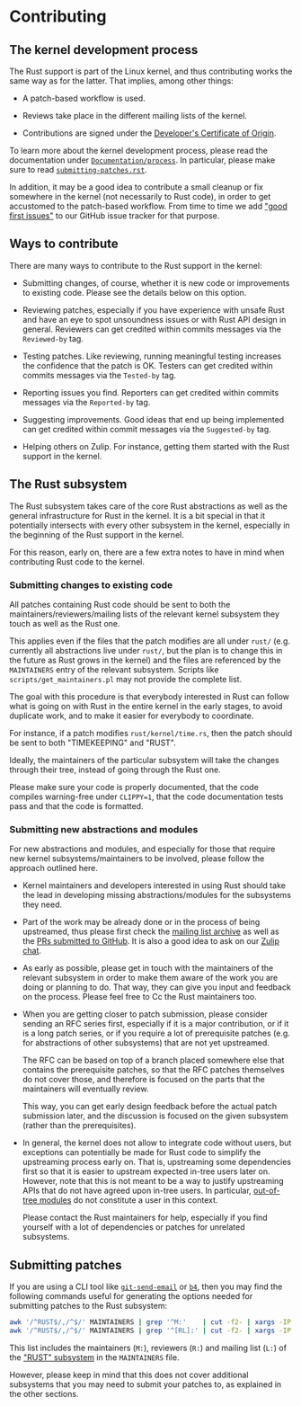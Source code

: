 # Contributing

## The kernel development process

The Rust support is part of the Linux kernel, and thus contributing works the same way as for the latter. That implies, among other things:

  - A patch-based workflow is used.

  - Reviews take place in the different mailing lists of the kernel.

  - Contributions are signed under the [Developer's Certificate of Origin](https://docs.kernel.org/process/submitting-patches.html#developer-s-certificate-of-origin-1-1).

To learn more about the kernel development process, please read the documentation under [`Documentation/process`](https://docs.kernel.org/process/index.html). In particular, please make sure to read [`submitting-patches.rst`](https://docs.kernel.org/process/submitting-patches.html).

In addition, it may be a good idea to contribute a small cleanup or fix somewhere in the kernel (not necessarily to Rust code), in order to get accustomed to the patch-based workflow. From time to time we add ["good first issues"](https://github.com/Rust-for-Linux/linux/contribute) to our GitHub issue tracker for that purpose.

## Ways to contribute

There are many ways to contribute to the Rust support in the kernel:

  - Submitting changes, of course, whether it is new code or improvements to existing code. Please see the details below on this option.

  - Reviewing patches, especially if you have experience with unsafe Rust and have an eye to spot unsoundness issues or with Rust API design in general. Reviewers can get credited within commits messages via the `Reviewed-by` tag.

  - Testing patches. Like reviewing, running meaningful testing increases the confidence that the patch is OK. Testers can get credited within commits messages via the `Tested-by` tag.

  - Reporting issues you find. Reporters can get credited within commits messages via the `Reported-by` tag.

  - Suggesting improvements. Good ideas that end up being implemented can get credited within commit messages via the `Suggested-by` tag.

  - Helping others on Zulip. For instance, getting them started with the Rust support in the kernel.

## The Rust subsystem

The Rust subsystem takes care of the core Rust abstractions as well as the general infrastructure for Rust in the kernel. It is a bit special in that it potentially intersects with every other subsystem in the kernel, especially in the beginning of the Rust support in the kernel.

For this reason, early on, there are a few extra notes to have in mind when contributing Rust code to the kernel.

### Submitting changes to existing code

All patches containing Rust code should be sent to both the maintainers/reviewers/mailing lists of the relevant kernel subsystem they touch as well as the Rust one.

This applies even if the files that the patch modifies are all under `rust/` (e.g. currently all abstractions live under `rust/`, but the plan is to change this in the future as Rust grows in the kernel) and the files are referenced by the `MAINTAINERS` entry of the relevant subsystem. Scripts like `scripts/get_maintainers.pl` may not provide the complete list.

The goal with this procedure is that everybody interested in Rust can follow what is going on with Rust in the entire kernel in the early stages, to avoid duplicate work, and to make it easier for everybody to coordinate.

For instance, if a patch modifies `rust/kernel/time.rs`, then the patch should be sent to both "TIMEKEEPING" and "RUST".

Ideally, the maintainers of the particular subsystem will take the changes through their tree, instead of going through the Rust one.

Please make sure your code is properly documented, that the code compiles warning-free under `CLIPPY=1`, that the code documentation tests pass and that the code is formatted.

### Submitting new abstractions and modules

For new abstractions and modules, and especially for those that require new kernel subsystems/maintainers to be involved, please follow the approach outlined here.

  - Kernel maintainers and developers interested in using Rust should take the lead in developing missing abstractions/modules for the subsystems they need.

  - Part of the work may be already done or in the process of being upstreamed, thus please first check the [mailing list archive](https://lore.kernel.org/rust-for-linux/) as well as the [PRs submitted to GitHub](https://github.com/Rust-for-Linux/linux/pulls). It is also a good idea to ask on our [Zulip chat](https://rust-for-linux.zulipchat.com).

  - As early as possible, please get in touch with the maintainers of the relevant subsystem in order to make them aware of the work you are doing or planning to do. That way, they can give you input and feedback on the process. Please feel free to Cc the Rust maintainers too.

  - When you are getting closer to patch submission, please consider sending an RFC series first, especially if it is a major contribution, or if it is a long patch series, or if you require a lot of prerequisite patches (e.g. for abstractions of other subsystems) that are not yet upstreamed.

    The RFC can be based on top of a branch placed somewhere else that contains the prerequisite patches, so that the RFC patches themselves do not cover those, and therefore is focused on the parts that the maintainers will eventually review.

    This way, you can get early design feedback before the actual patch submission later, and the discussion is focused on the given subsystem (rather than the prerequisites).

  - In general, the kernel does not allow to integrate code without users, but exceptions can potentially be made for Rust code to simplify the upstreaming process early on. That is, upstreaming some dependencies first so that it is easier to upstream expected in-tree users later on. However, note that this is not meant to be a way to justify upstreaming APIs that do not have agreed upon in-tree users. In particular, [out-of-tree modules](Out-of-tree-modules.md) do not constitute a user in this context.

    Please contact the Rust maintainers for help, especially if you find yourself with a lot of dependencies or patches for unrelated subsystems.

## Submitting patches

If you are using a CLI tool like [`git-send-email`](https://git-scm.com/docs/git-send-email) or [`b4`](https://b4.docs.kernel.org), then you may find the following commands useful for generating the options needed for submitting patches to the Rust subsystem:

```sh
awk '/^RUST$/,/^$/' MAINTAINERS | grep '^M:'    | cut -f2- | xargs -IP echo --to \'P\' \\
awk '/^RUST$/,/^$/' MAINTAINERS | grep '^[RL]:' | cut -f2- | xargs -IP echo --cc \'P\' \\
```

This list includes the maintainers (`M:`), reviewers (`R:`) and mailing list (`L:`) of the ["RUST" subsystem](https://docs.kernel.org/process/maintainers.html#rust) in the `MAINTAINERS` file.

However, please keep in mind that this does not cover additional subsystems that you may need to submit your patches to, as explained in the other sections.
